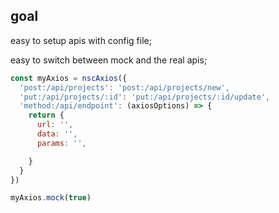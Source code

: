 ## goal

easy to setup apis with config file;

easy to switch between mock and the real apis;


```js
const myAxios = nscAxios({
  'post:/api/projects': 'post:/api/projects/new',
  'put:/api/projects/:id': 'put:/api/projects/:id/update',
  'method:/api/endpoint': (axiosOptions) => {
    return {
      url: '',
      data: '',
      params: '',

    }
  }
})

myAxios.mock(true)
```



